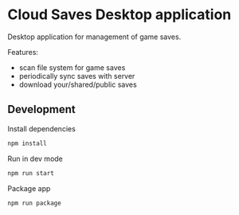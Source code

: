 # Cloud Saves Desktop application

Desktop application for management of game saves.

Features:

- scan file system for game saves
- periodically sync saves with server
- download your/shared/public saves

## Development

Install dependencies

```sh
npm install
```

Run in dev mode

```sh
npm run start
```

Package app

```sh
npm run package
```
